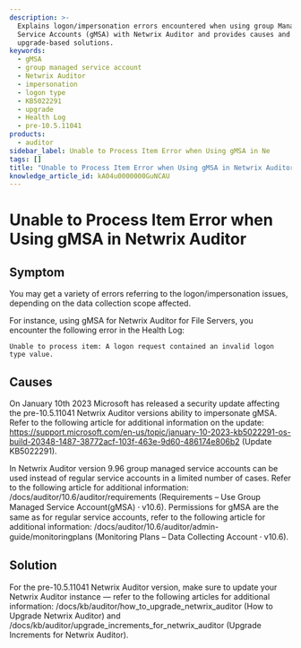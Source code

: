 ```yaml
---
description: >-
  Explains logon/impersonation errors encountered when using group Managed
  Service Accounts (gMSA) with Netwrix Auditor and provides causes and
  upgrade-based solutions.
keywords:
  - gMSA
  - group managed service account
  - Netwrix Auditor
  - impersonation
  - logon type
  - KB5022291
  - upgrade
  - Health Log
  - pre-10.5.11041
products:
  - auditor
sidebar_label: Unable to Process Item Error when Using gMSA in Ne
tags: []
title: "Unable to Process Item Error when Using gMSA in Netwrix Auditor"
knowledge_article_id: kA04u0000000GuNCAU
---
```


# Unable to Process Item Error when Using gMSA in Netwrix Auditor

## Symptom

You may get a variety of errors referring to the logon/impersonation issues, depending on the data collection scope affected.

For instance, using gMSA for Netwrix Auditor for File Servers, you encounter the following error in the Health Log:

```text
Unable to process item: A logon request contained an invalid logon type value.
```

## Causes

On January 10th 2023 Microsoft has released a security update affecting the pre-10.5.11041 Netwrix Auditor versions ability to impersonate gMSA. Refer to the following article for additional information on the update: https://support.microsoft.com/en-us/topic/january-10-2023-kb5022291-os-build-20348-1487-38772acf-103f-463e-9d60-486174e806b2 (Update KB5022291).

In Netwrix Auditor version 9.96 group managed service accounts can be used instead of regular service accounts in a limited number of cases. Refer to the following article for additional information: /docs/auditor/10.6/auditor/requirements (Requirements – Use Group Managed Service Account(gMSA) ⸱ v10.6). Permissions for gMSA are the same as for regular service accounts, refer to the following article for additional information: /docs/auditor/10.6/auditor/admin-guide/monitoringplans (Monitoring Plans – Data Collecting Account ⸱ v10.6).

## Solution

For the pre-10.5.11041 Netwrix Auditor version, make sure to update your Netwrix Auditor instance — refer to the following articles for additional information: /docs/kb/auditor/how_to_upgrade_netwrix_auditor (How to Upgrade Netwrix Auditor) and /docs/kb/auditor/upgrade_increments_for_netwrix_auditor (Upgrade Increments for Netwrix Auditor).
